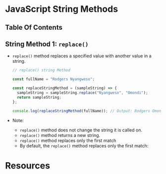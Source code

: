 # JavaScript String Methods

## Table Of Contents

## String Method 1: `replace()`

- `replace()` method replaces a specified value with another value in a string.

  ```js
  // replace() string Method

  const fullName = "Rodgers Nyangweso";

  const replaceStringMethod = (sampleString) => {
    sampleString = sampleString.replace("Nyangweso", "Omondi");
    return sampleString;
  };

  console.log(replaceStringMethod(fullName)); // Output: Rodgers Omondi
  ```

- Note:
  - `replace()` method does not change the string it is called on.
  - `replace()` method returns a new string.
  - `replace()` method replaces only the first match
  - By default, the `replace()` method replaces only the first match:

# Resources
